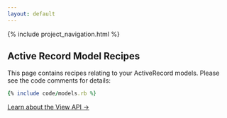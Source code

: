 ```yaml
---
layout: default
---
```


{% include project_navigation.html %}

<div class="page-header">
  <h2>Active Record Model Recipes</h2>
</div>

This page contains recipes relating to your ActiveRecord models. Please see the
code comments for details:

```ruby
{% include code/models.rb %}
```

<div class="pull-right">
  <a href="/pages/action_view_api.html" class='btn btn-success'>Learn about the View API &rarr;</a>
</div>

